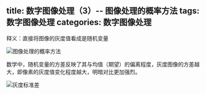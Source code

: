title: 数字图像处理（3）-- 图像处理的概率方法
tags: 数字图像处理
categories: 数字图像处理
--------
释义：直接将图像的灰度值看成是随机变量

![图像处理的概率方法](http://7pulhb.com1.z0.glb.clouddn.com/ip-图像处理的概率方法.jpg)

数学中，随机变量的方差反映了其与均值（期望）的偏离程度，灰度图像的方差越大，即像素的灰度值变化程度越大，明暗对比更加强烈。

![灰度标准差](http://7pulhb.com1.z0.glb.clouddn.com/ip-灰度标准差.jpg)